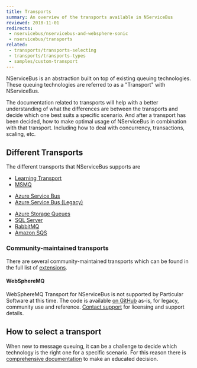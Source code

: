 ```yaml
---
title: Transports
summary: An overview of the transports available in NServiceBus
reviewed: 2018-11-01
redirects:
 - nservicebus/nservicebus-and-websphere-sonic
 - nservicebus/transports
related:
 - transports/transports-selecting
 - transports/transports-types
 - samples/custom-transport
---
```


NServiceBus is an abstraction built on top of existing queuing technologies. These queuing technologies are referred to as a "Transport" with NServiceBus.

The documentation related to transports will help with a better understanding of what the differences are between the transports and decide which one best suits a specific scenario. And after a transport has been decided, how to make optimal usage of NServiceBus in combination with that transport. Including how to deal with concurrency, transactions, scaling, etc.

## Different Transports

The different transports that NServiceBus supports are

- [Learning Transport](/transports/learning/)
- [MSMQ](/transports/msmq)
 * [Azure Service Bus](/transports/azure-service-bus/)
 * [Azure Service Bus (Legacy)](/transports/azure-service-bus/legacy/)
- [Azure Storage Queues](/transports/azure-storage-queues/)
- [SQL Server](/transports/sql/)
- [RabbitMQ](/transports/rabbitmq/)
- [Amazon SQS](/transports/sqs/)

### Community-maintained transports

There are several community-maintained transports which can be found in the full list of [extensions](/components#transports).


#### WebSphereMQ

WebSphereMQ Transport for NServiceBus is not supported by Particular Software at this time. The code is available [on GitHub](https://github.com/ParticularLabs/NServiceBus.WebSphereMQ) as-is, for legacy, community use and reference. [Contact support](https://particular.net/contactus) for licensing and support details.

## How to select a transport

When new to message queuing, it can be a challenge to decide which technology is the right one for a specific scenario. For this reason there is [comprehensive documentation](/transports/transports-selecting) to make an educated decision.
